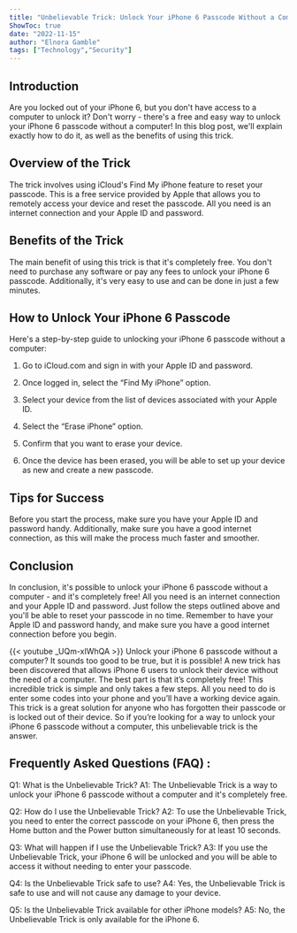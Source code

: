 ```yaml
---
title: "Unbelievable Trick: Unlock Your iPhone 6 Passcode Without a Computer - and It's Completely Free!"
ShowToc: true 
date: "2022-11-15"
author: "Elnora Gamble" 
tags: ["Technology","Security"]
---
```

## Introduction

Are you locked out of your iPhone 6, but you don't have access to a computer to unlock it? Don't worry - there's a free and easy way to unlock your iPhone 6 passcode without a computer! In this blog post, we'll explain exactly how to do it, as well as the benefits of using this trick.

## Overview of the Trick

The trick involves using iCloud's Find My iPhone feature to reset your passcode. This is a free service provided by Apple that allows you to remotely access your device and reset the passcode. All you need is an internet connection and your Apple ID and password.

## Benefits of the Trick

The main benefit of using this trick is that it's completely free. You don't need to purchase any software or pay any fees to unlock your iPhone 6 passcode. Additionally, it's very easy to use and can be done in just a few minutes.

## How to Unlock Your iPhone 6 Passcode

Here's a step-by-step guide to unlocking your iPhone 6 passcode without a computer:

1. Go to iCloud.com and sign in with your Apple ID and password.

2. Once logged in, select the “Find My iPhone” option.

3. Select your device from the list of devices associated with your Apple ID.

4. Select the “Erase iPhone” option.

5. Confirm that you want to erase your device.

6. Once the device has been erased, you will be able to set up your device as new and create a new passcode.

## Tips for Success

Before you start the process, make sure you have your Apple ID and password handy. Additionally, make sure you have a good internet connection, as this will make the process much faster and smoother.

## Conclusion

In conclusion, it's possible to unlock your iPhone 6 passcode without a computer - and it's completely free! All you need is an internet connection and your Apple ID and password. Just follow the steps outlined above and you'll be able to reset your passcode in no time. Remember to have your Apple ID and password handy, and make sure you have a good internet connection before you begin.

{{< youtube _UQm-xIWhQA >}} 
Unlock your iPhone 6 passcode without a computer? It sounds too good to be true, but it is possible! A new trick has been discovered that allows iPhone 6 users to unlock their device without the need of a computer. The best part is that it’s completely free! This incredible trick is simple and only takes a few steps. All you need to do is enter some codes into your phone and you’ll have a working device again. This trick is a great solution for anyone who has forgotten their passcode or is locked out of their device. So if you’re looking for a way to unlock your iPhone 6 passcode without a computer, this unbelievable trick is the answer.

## Frequently Asked Questions (FAQ) :
Q1: What is the Unbelievable Trick?
A1: The Unbelievable Trick is a way to unlock your iPhone 6 passcode without a computer and it's completely free.

Q2: How do I use the Unbelievable Trick?
A2: To use the Unbelievable Trick, you need to enter the correct passcode on your iPhone 6, then press the Home button and the Power button simultaneously for at least 10 seconds.

Q3: What will happen if I use the Unbelievable Trick?
A3: If you use the Unbelievable Trick, your iPhone 6 will be unlocked and you will be able to access it without needing to enter your passcode.

Q4: Is the Unbelievable Trick safe to use?
A4: Yes, the Unbelievable Trick is safe to use and will not cause any damage to your device.

Q5: Is the Unbelievable Trick available for other iPhone models?
A5: No, the Unbelievable Trick is only available for the iPhone 6.


